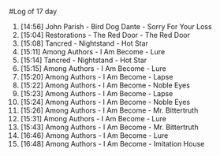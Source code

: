 #Log of 17 day

1. [14:56] John Parish - Bird Dog Dante - Sorry For Your Loss
1. [15:04] Restorations - The Red Door - The Red Door
1. [15:08] Tancred - Nightstand - Hot Star
1. [15:11] Among Authors - I Am Become - Lure
1. [15:14] Tancred - Nightstand - Hot Star
1. [15:15] Among Authors - I Am Become - Lure
1. [15:20] Among Authors - I Am Become - Lapse
1. [15:22] Among Authors - I Am Become - Noble Eyes
1. [15:23] Among Authors - I Am Become - Lapse
1. [15:24] Among Authors - I Am Become - Noble Eyes
1. [15:26] Among Authors - I Am Become - Mr. Bittertruth
1. [15:31] Among Authors - I Am Become - Lure
1. [15:43] Among Authors - I Am Become - Mr. Bittertruth
1. [16:46] Among Authors - I Am Become - Lure
1. [16:48] Among Authors - I Am Become - Imitation House
